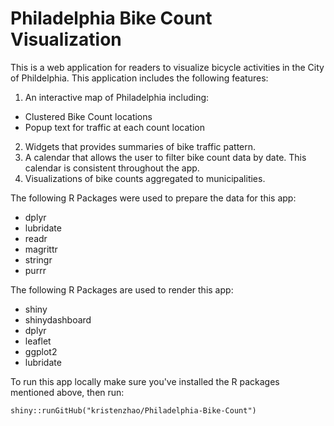 # Philadelphia Bike Count Visualization

This is a web application for readers to visualize bicycle activities 
in the City of Phildelphia. 
This application includes the following features:

1. An interactive map of Philadelphia including:
  - Clustered Bike Count locations
  - Popup text for traffic at each count location
2. Widgets that provides summaries of bike traffic pattern.
3. A calendar that allows the user to filter bike count data by date. This calendar
is consistent throughout the app.
4. Visualizations of bike counts aggregated to municipalities.

The following R Packages were used to prepare the data for this app:

- dplyr
- lubridate
- readr
- magrittr
- stringr
- purrr

The following R Packages are used to render this app:

- shiny
- shinydashboard
- dplyr
- leaflet
- ggplot2
- lubridate

To run this app locally make sure you've installed the R packages mentioned above, then
run:

```
shiny::runGitHub("kristenzhao/Philadelphia-Bike-Count")
```



